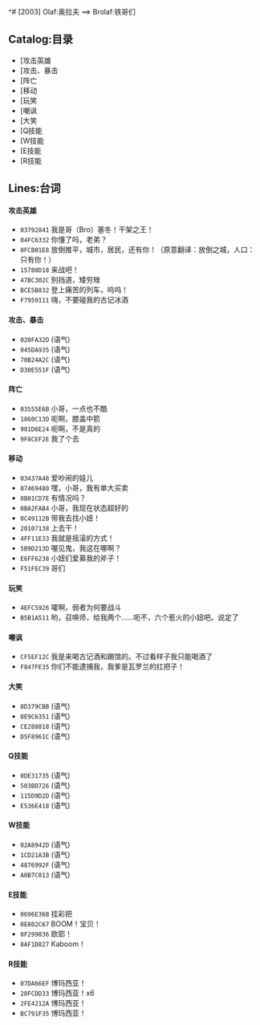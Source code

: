 ^# [2003] Olaf:奥拉夫 ==> Brolaf:铁哥们

## Catalog:目录
* [攻击英雄
* [攻击、暴击
* [阵亡
* [移动
* [玩笑
* [嘲讽
* [大笑
* [Q技能
* [W技能
* [E技能
* [R技能

## Lines:台词
#### 攻击英雄
- `03792841` 我是哥（Bro）塞冬！干架之王！
- `04FC6332` 你懂了吗，老弟？
- `0FCB01E8` 放倒推平，城市，居民，还有你！（原意翻译：放倒之城，人口：只有你！）
- `15780D18` 来战吧！
- `47BC302C` 别挡道，矮穷矬
- `BCE5B832` 登上痛苦的列车，呜呜！
- `F7959111` 嗨，不要碰我的古记冰酒

#### 攻击、暴击
- `020FA32D` (语气)
- `045DA935` (语气)
- `70B24A2C` (语气)
- `D30E551F` (语气)

#### 阵亡
- `03555E6B` 小哥，一点也不酷
- `1860C13D` 呃啊，膝盖中箭
- `901D6E24` 呃啊，不是真的
- `9F8CEF2E` 我了个去

#### 移动
- `03437A48` 爱吵闹的娃儿
- `07469480` 嘿，小哥，我有单大买卖
- `0B01CD7E` 有情况吗？
- `0BA2FAB4` 小哥，我现在状态超好的
- `0C49112B` 带我去找小妞！
- `20107138` 上去干！
- `4FF11E33` 我就是摇滚的方式！
- `5B9D213D` 喔见鬼，我这在哪啊？
- `E6FF6238` 小妞们爱慕我的斧子！
- `F51FEC39` 哥们

#### 玩笑
- `4EFC5926` 嚯啊，弱者为何要战斗
- `B5B1A511` 哟，召唤师，给我两个……呃不，六个惹火的小妞吧。说定了

#### 嘲讽
- `CF5EF12C` 我是来喝古记酒和踢馆的。不过看样子我只能喝酒了
- `F847FE35` 你们不能逮捕我，我爹是瓦罗兰的扛把子！

#### 大笑
- `0D379CBB` (语气)
- `0E9C6351` (语气)
- `CE288818` (语气)
- `D5F8961C` (语气)

#### Q技能
- `0DE31735` (语气)
- `503BD726` (语气)
- `115D9D2D` (语气)
- `E536E418` (语气)

#### W技能
- `02A8942D` (语气)
- `1CD21A3B` (语气)
- `4876992F` (语气)
- `A0B7C013` (语气)

#### E技能
- `0696E36B` 挂彩把
- `0E802C67` BOOM！宝贝！
- `0F299836` 欧耶！
- `8AF1D827` Kaboom！

#### R技能
- `07DA66EF` 博玛西亚！
- `20FCDD33` 博玛西亚！x6
- `2FE4212A` 博玛西亚！
- `BC791F35` 博玛西亚！